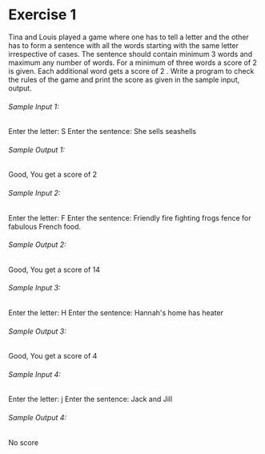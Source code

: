 # Exercise 1

Tina and Louis played a game where one has to tell a letter and the other has to 
form a sentence with all the words starting with the same letter irrespective of cases. 
The sentence should contain minimum 3 words and maximum any number of words. 
For a minimum of three words a score of 2 is given. Each additional word gets 
a score of 2 . Write a program to check the rules of the game and print the 
score as given in the sample input, output.


###### Sample Input 1:
Enter the letter: S
Enter the sentence: She sells seashells

###### Sample Output 1:
Good, You get a score of 2


###### Sample Input 2:
Enter the letter: F
Enter the sentence: Friendly fire fighting frogs fence for fabulous French food.

###### Sample Output 2:
Good, You get a score of 14


###### Sample Input 3:
Enter the letter: H
Enter the sentence: Hannah's home has heater

###### Sample Output 3:
Good, You get a score of 4


###### Sample Input 4:
Enter the letter: j
Enter the sentence: Jack and Jill

###### Sample Output 4:
No score

